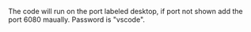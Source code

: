 The code will run on the port labeled desktop, if port not shown add the port 6080 maually. Password is "vscode".
